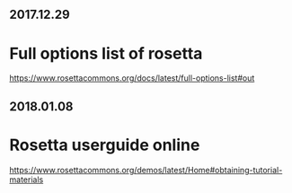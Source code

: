## 2017.12.29 ##
# Full options list of rosetta
https://www.rosettacommons.org/docs/latest/full-options-list#out
## 2018.01.08 ##
# Rosetta userguide online
https://www.rosettacommons.org/demos/latest/Home#obtaining-tutorial-materials
